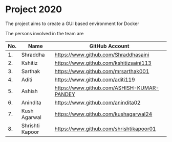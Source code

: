 # Project 2020

The project aims to create a GUI based environment for Docker


The persons involved in the team are 

|No.|Name|GitHub Account|
|--------|--------|--------|
|1.|Shraddha|https://www.github.com/Shraddhasaini|
|2.|Kshitiz|https://www.github.com/kshitizsaini113|
|3.|Sarthak|https://www.github.com/mrsarthak001|
|4.|Aditi|https://www.github.com/aditi119|
|5.|Ashish|https://www.github.com/ASHISH-KUMAR-PANDEY|
|6.|Anindita|https://www.github.com/anindita02|
|7.|Kush Agarwal|https://www.github.com/kushagarwal24|
|8.|Shrishti Kapoor|https://www.github.com/shrishtikapoor01|
